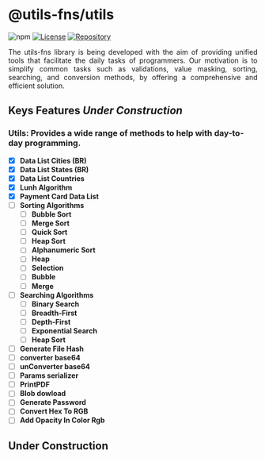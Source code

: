 # @utils-fns/utils

![npm](https://img.shields.io/npm/v/@utils-fns/utils)
[![License](https://img.shields.io/github/license/ccqueiroz/utils-fns)](LICENSE)
[![Repository](https://img.shields.io/badge/repository-GitHub-blue.svg)](https://github.com/ccqueiroz/utils-fn)
<!-- ![npm downloads](https://img.shields.io/npm/dm/@utils-fns/utils) -->

<p align="justify">
    The utils-fns library is being developed with the aim of providing unified tools that facilitate the daily tasks of programmers. Our motivation is to simplify common tasks such as validations, value masking, sorting, searching, and conversion methods, by offering a comprehensive and efficient solution.
</p>

## Keys Features *Under Construction*

### Utils: Provides a wide range of methods to help with day-to-day programming.
- [x] **Data List Cities (BR)**
- [x] **Data List States (BR)**
- [x] **Data List Countries**
- [x] **Lunh Algorithm**
- [x] **Payment Card Data List**
- [ ] **Sorting Algorithms**
  - [ ] **Bubble Sort**
  - [ ] **Merge Sort**
  - [ ] **Quick Sort**
  - [ ] **Heap Sort**
  - [ ] **Alphanumeric Sort**
  - [ ] **Heap**
  - [ ] **Selection**
  - [ ] **Bubble**
  - [ ] **Merge**
- [ ] **Searching Algorithms**
  - [ ] **Binary Search**
  - [ ] **Breadth-First**
  - [ ] **Depth-First**
  - [ ] **Exponential Search**
  - [ ] **Heap Sort**
- [ ] **Generate File Hash**
- [ ] **converter base64**
- [ ] **unConverter base64**
- [ ] **Params serializer**
- [ ] **PrintPDF**
- [ ] **Blob dowload**
- [ ] **Generate Password**
- [ ] **Convert Hex To RGB**
- [ ] **Add Opacity In Color Rgb**

## Under Construction
